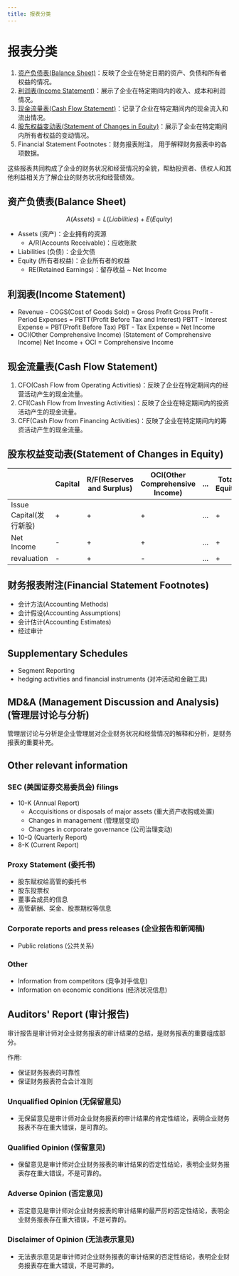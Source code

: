 ```yaml
---
title: 报表分类
---
```

# 报表分类

1. [资产负债表(Balance Sheet)](#资产负债表balance-sheet)：反映了企业在特定日期的资产、负债和所有者权益的情况。
2. [利润表(Income Statement)](#利润表income-statement)：展示了企业在特定期间内的收入、成本和利润情况。
3. [现金流量表(Cash Flow Statement)](#现金流量表cash-flow-statement)：记录了企业在特定期间内的现金流入和流出情况。
4. [股东权益变动表(Statement of Changes in Equity)](#股东权益变动表statement-of-changes-in-equity)：展示了企业在特定期间内所有者权益的变动情况。
5. Financial Statement Footnotes：财务报表附注， 用于解释财务报表中的各项数据。

这些报表共同构成了企业的财务状况和经营情况的全貌，帮助投资者、债权人和其他利益相关方了解企业的财务状况和经营绩效。

## 资产负债表(Balance Sheet)

$$
A(Assets) = L(Liabilities) + E(Equity)
$$

- Assets (资产)：企业拥有的资源
  - A/R(Accounts Receivable)：应收账款
- Liabilities (负债)：企业欠债
- Equity (所有者权益)：企业所有者的权益
  - RE(Retained Earnings)：留存收益 ~ Net Income

## 利润表(Income Statement)

- Revenue - COGS(Cost of Goods Sold) = Gross Profit
  Gross Profit - Period Expenses = PBTT(Profit Before Tax and Interest)
  PBTT - Interest Expense = PBT(Profit Before Tax)
  PBT - Tax Expense = Net Income
- OCI(Other Comprehensive Income) (Statement of Comprehensive Income)
  Net Income + OCI = Comprehensive Income

## 现金流量表(Cash Flow Statement)

1. CFO(Cash Flow from Operating Activities)：反映了企业在特定期间内的经营活动产生的现金流量。
2. CFI(Cash Flow from Investing Activities)：反映了企业在特定期间内的投资活动产生的现金流量。
3. CFF(Cash Flow from Financing Activities)：反映了企业在特定期间内的筹资活动产生的现金流量。

## 股东权益变动表(Statement of Changes in Equity)

|   |Capital|R/F(Reserves and Surplus)|OCI(Other Comprehensive Income)|...|Total Equity|
|---|---|---|--|--|--|
|Issue Capital(发行新股)|+|+|+|...|+|
|Net Income|-|+|+|...|+|
revaluation|-|+|-|...|+|

## 财务报表附注(Financial Statement Footnotes)

- 会计方法(Accounting Methods)
- 会计假设(Accounting Assumptions)
- 会计估计(Accounting Estimates)
- 经过审计

## Supplementary Schedules

- Segment Reporting
- hedging activities and financial instruments (对冲活动和金融工具)

## MD&A (Management Discussion and Analysis) (管理层讨论与分析)

管理层讨论与分析是企业管理层对企业财务状况和经营情况的解释和分析，是财务报表的重要补充。

## Other relevant information

### SEC (美国证券交易委员会) filings

- 10-K (Annual Report)
  - Accquisitions or disposals of major assets (重大资产收购或处置)
  - Changes in management (管理层变动)
  - Changes in corporate governance (公司治理变动)
- 10-Q (Quarterly Report)
- 8-K (Current Report)

### Proxy Statement (委托书)

- 股东赋权给高管的委托书
- 股东投票权
- 董事会成员的信息
- 高管薪酬、奖金、股票期权等信息

### Corporate reports and press releases (企业报告和新闻稿)

- Public relations (公共关系)

### Other

- Information from competitors (竞争对手信息)
- Information on economic conditions (经济状况信息)

## Auditors' Report (审计报告)

审计报告是审计师对企业财务报表的审计结果的总结，是财务报表的重要组成部分。

作用:

- 保证财务报表的可靠性
- 保证财务报表符合会计准则

### Unqualified Opinion (无保留意见)

- 无保留意见是审计师对企业财务报表的审计结果的肯定性结论，表明企业财务报表不存在重大错误，是可靠的。

### Qualified Opinion (保留意见)

- 保留意见是审计师对企业财务报表的审计结果的否定性结论，表明企业财务报表存在重大错误，不是可靠的。

### Adverse Opinion (否定意见)

- 否定意见是审计师对企业财务报表的审计结果的最严厉的否定性结论，表明企业财务报表存在重大错误，不是可靠的。

### Disclaimer of Opinion (无法表示意见)

- 无法表示意见是审计师对企业财务报表的审计结果的否定性结论，表明企业财务报表存在重大错误，不是可靠的。
